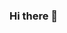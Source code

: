 ### Hi there 👋

<!--
**nothing-hich/nothing-hich** is a ✨ _special_ ✨ repository because its `README.md` (this file) appears on your GitHub profile.

Here are some ideas to get you started:

1- 🔭 I’m currently working on 
2- 🌱 I’m currently learning ...
3- 👯 I’m looking to collaborate on ...
4- 🤔 I’m looking for help with ...
5- 💬 Ask me about ...
6- 📫 How to reach me: ...
7- 😄 Pronouns: ...
8- ⚡ Fun fact: ...
-->
